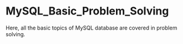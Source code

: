 # MySQL_Basic_Problem_Solving
Here, all the basic topics of MySQL database are covered in problem solving.
